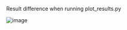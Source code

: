 

Result difference when running plot_results.py

![image](https://lambdacapitalwebsite.blob.core.windows.net/images/performance.png)

